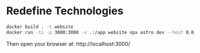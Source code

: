 # Redefine Technologies

```bash
docker build . -t website
docker run -ti -p 3000:3000 -v .:/app website npx astro dev --host 0.0.0.0
```

Then open your browser at: http://localhost:3000/
